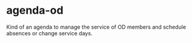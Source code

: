 # agenda-od
Kind of an agenda to manage the service of OD members and schedule absences or change service days.

